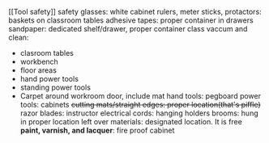 [[Tool safety]]
safety glasses: white cabinet
rulers, meter sticks, protactors: baskets on classroom tables
adhesive tapes: proper container in drawers
sandpaper: dedicated shelf/drawer, proper container
class
vaccum and clean:
  - clasroom tables
  - workbench
  - floor areas
  - hand power tools
  - standing power tools
  - Carpet around workroom door, include mat
hand tools: pegboard
power tools: cabinets
<del>cutting mats/straight edges: proper location(that's piffle)</del>
razor blades: instructor
electrical cords: hanging holders
brooms: hung in proper location
left over materials: designated location. It is free
**paint, varnish, and lacquer**: fire proof cabinet
